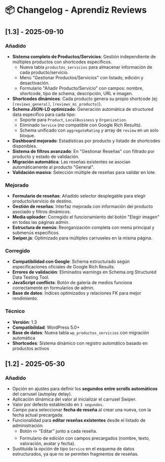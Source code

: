 # 📦 Changelog - Aprendiz Reviews

## [1.3] - 2025-09-10
### Añadido
- **Sistema completo de Productos/Servicios**: Gestión independiente de múltiples productos con shortcodes específicos.
  - Nueva tabla `productos_servicios` para almacenar información de cada producto/servicio.
  - Menú "Gestionar Productos/Servicios" con listado, edición y desactivación.
  - Formulario "Añadir Producto/Servicio" con campos: nombre, shortcode, tipo de schema, descripción, URL e imagen.
- **Shortcodes dinámicos**: Cada producto genera su propio shortcode (ej: `[reviews_general]`, `[reviews_mi_producto]`).
- **Schema JSON-LD optimizado**: Generación automática de structured data específico para cada tipo:
  - Soporte para `Product`, `LocalBusiness` y `Organization`.
  - Eliminado `Service` (no compatible con Google Rich Results).
  - Schema unificado con `aggregateRating` y array de `review` en un solo bloque.
- **Dashboard mejorado**: Estadísticas por producto y listado de shortcodes disponibles.
- **Sistema de filtros avanzado**: En "Gestionar Reseñas" con filtrado por producto y estado de validación.
- **Migración automática**: Las reseñas existentes se asocian automáticamente al producto "General".
- **Validación masiva**: Selección múltiple de reseñas para validar en lote.

### Mejorado
- **Formulario de reseñas**: Añadido selector desplegable para elegir producto/servicio de destino.
- **Gestión de reseñas**: Interfaz mejorada con información del producto asociado y filtros dinámicos.
- **Media uploader**: Corregido el funcionamiento del botón "Elegir imagen" en todas las páginas admin.
- **Estructura de menús**: Reorganización completa con menú principal y submenús específicos.
- **Swiper.js**: Optimizado para múltiples carruseles en la misma página.

### Corregido
- **Compatibilidad con Google**: Schema estructurado según especificaciones oficiales de Google Rich Results.
- **Errores de validación**: Eliminados warnings en Schema.org Structured Data Testing Tool.
- **JavaScript conflicts**: Botón de galería de medios funciona correctamente en formularios de admin.
- **Base de datos**: Índices optimizados y relaciones FK para mejor rendimiento.

### Técnico
- **Versión**: 1.3
- **Compatibilidad**: WordPress 5.0+
- **Base de datos**: Nueva tabla `wp_productos_servicios` con migración automática
- **Shortcodes**: Sistema dinámico con registro automático basado en productos activos

## [1.2] - 2025-05-30
### Añadido
- Opción en ajustes para definir los **segundos entre scrolls automáticos** del carrusel (autoplay delay).
- Aplicación dinámica del valor al inicializar el carrusel Swiper.
- Valor por defecto establecido en `3 segundos`.
- Campo para seleccionar **fecha de reseña** al crear una nueva, con la fecha actual precargada.
- Funcionalidad para **editar reseñas existentes** desde el listado de administración.
  - Botón ✏️ "Editar" junto a cada reseña.
  - Formulario de edición con campos precargados (nombre, texto, valoración, avatar y fecha).
- Sustituida la opción de tipo `Service` en el esquema de datos estructurados, ya que no se permiten fragmentos de reseñas.
